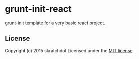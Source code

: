 # grunt-init-react

grunt-init template for a very basic react project.


## License
Copyright (c) 2015 skratchdot
Licensed under the [MIT license](LICENSE-MIT).
